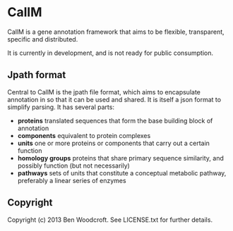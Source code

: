 # CallM

CallM is a gene annotation framework that aims to be flexible, transparent, specific and distributed.

It is currently in development, and is not ready for public consumption.

## Jpath format

Central to CallM is the jpath file format, which aims to encapsulate annotation in so that it can be used and shared. It is itself a json format to simplify parsing. It has several parts:

* **proteins** translated sequences that form the base building block of annotation
* **components** equivalent to protein complexes
* **units** one or more proteins or components that carry out a certain function
* **homology groups** proteins that share primary sequence similarity, and possibly function (but not necessarily)
* **pathways** sets of units that constitute a conceptual metabolic pathway, preferably a linear series of enzymes

## Copyright

Copyright (c) 2013 Ben Woodcroft. See LICENSE.txt for
further details.

